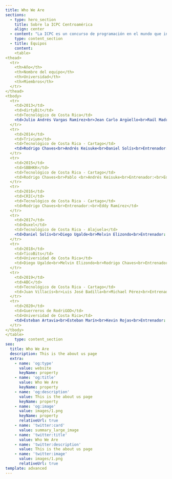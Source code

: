 ```yaml
---
title: Who We Are
sections:
  - type: hero_section
    title: Sobre la ICPC Centroamérica
    align: center
  - content: "La ICPC es un concurso de programación en el mundo que incluye 111 países y 3100 universidades para el año 2020, abierto a todo estudiante universitario menor o igual de 23 años.\n\nLa ICPC traza sus orígenes a 1970 cuando la primera competencia fue organizada por pioneros del Capítulo Alpha de la Sociedad de Honor de Ciencias de la Computación UPE. La iniciativa se esparció rápidamente dentro de los Estados Unidos y Canadá como un programa innovador para motivar ambición, aptitud para resolver problemas e incrementar las oportunidades de los estudiantes más fuertes en el campo de la computación.\n\nCon el paso del tiempo, el concurso se convirtió en una competencia de múltiples categorías con la primera ronda del campeonato llevada a cabo en 1977. Desde entonces, el concurso ha evolucionado en un esfuerzo colaborativo internacional de universidades que organizan competencias regionales que permiten a sus equipos avanzar a la ronda anual del campeonato mundial, la Final Mundial de la ICPC.\n\nEn el año 2005 Centroamérica concursa por primera vez, enviando un equipo a México, donde se encontraba la región de México y Centroamérica. Se continuó enviando un equipo por 6 años hasta que se interrumpió el proceso. Las universidades que participaron en este período fueron el Tecnológico de Costa Rica y la Universidad de Costa Rica.\n\nEn el año 2012, la UCR organiza un torneo nacional de programación denominado Símbolo, el cual imitaba el proceso de la ICPC. En el 2013, dos equipos ganadores de Símbolo, de la Universidad Nacional y del TEC participaron en el Tec de Monterrey volviendo así, Costa Rica a participar en la ICPC. Ocurrió lo mismo en el 2014.\_\n\nPara el año 2015, la sede Interuniversitaria de Alajuela se convirtió en la primera sede oficial de la ICPC para la región México y Centroamérica, fuera de México. Estuvo a cargo del Tecnológico de Costa Rica y se nombró director de sede al entrenador de los equipos que habían participado en 2013 y 2014, el profesor Eddy Ramírez.\n\nDesde entonces, de manera ininterrumpida se ha celebrado en esta sede la regional de ICPC de Latinoamérica y a partir de 2017 la Universidad Centroamericana José Simeón Cañas, en El Salvador ha sido la segunda sede centroamericana. Donde han participado equipos de Costa Rica, El Salvador, Guatemala y Nicaragua.\n\nEn el año 2018, Centroamérica fue promovida a región, independizando el puesto de México, lo que garantiza que se cuenta con al menos una plaza en la final mundial o la etapa posterior siguiente, para el equipo campeón de la regional centroamericana según el sistema de clasificación vigente hasta 2020.\n\nEn el año 2020, desde la coordinación centroamericana de la ICPC, se realizaron diversas actividades como parte de los compromisos adquiridos desde y en la final mundial del 2018 y 2019. Este año, la eliminatoria Regional de Centroamérica, se realiza de forma simultánea con México y es llamada *Gran Premio de México & Centroamérica*, la cual forma parte de los concursos de programación competitiva.\n"
    type: content_section
  - title: Equipos
    content:
    <table>
<thead>
  <tr>
    <th>Año</th>
    <th>Nombre del equipo</th>
    <th>Universidad</th>
    <th>Miembros</th>
  </tr>
</thead>
<tbody>
  <tr>
    <td>2013</td>
    <td>dirtyBit</td>
    <td>Tecnológico de Costa Rica</td>
    <td>Julio Andrés Vargas Ramírez<br>Jean Carlo Argüello<br>Raúl Madrigal<br>Entrenador: Francisco Torres</td>
  </tr>
  <tr>
    <td>2014</td>
    <td>Trivium</td>
    <td>Tecnológico de Costa Rica - Cartago</td>
    <td>Rodrigo Chaves<br>Andrés Keisuke<br>Daniel Solís<br>Entrenador: Eddy Ramírez</td>
  </tr>
  <tr>
    <td>2015</td>
    <td>SBBHKK</td>
    <td>Tecnológico de Costa Rica - Cartago</td>
    <td>Rodrigo Chaves<br>Pablo <br>Andrés Keisuke<br>Entrenador:<br>Eddy Ramírez</td>
  </tr>
  <tr>
    <td>2016</td>
    <td>CRIC</td>
    <td>Tecnológico de Costa Rica - Cartago</td>
    <td>Rodrigo Chaves<br>Entrenador:<br>Eddy Ramírez</td>
  </tr>
  <tr>
    <td>2017</td>
    <td>Duxel</td>
    <td>Tecnológico de Costa Rica - Alajuela</td>
    <td>Daniel Solís<br>Diego Ugalde<br>Melvin Elizondo<br>Entrenador: Eddy Ramírez</td>
  </tr>
  <tr>
    <td>2018</td>
    <td>TicoBits</td>
    <td>Universidad de Costa Rica</td>
    <td>Diego Ugalde<br>Melvin Elizondo<br>Rodrigo Chaves<br>Entrenador:<br>Eddy Ramírez</td>
  </tr>
  <tr>
    <td>2019</td>
    <td>ABC</td>
    <td>Tecnológico de Costa Rica - Cartago</td>
    <td>Juan Villacís<br>Luis José Badilla<br>Michael Pérez<br>Entrenador:<br>Byron Rojas</td>
  </tr>
  <tr>
    <td>2020</td>
    <td>Guerreros de RodriGOD</td>
    <td>Universidad de Costa Rica</td>
    <td>Esteban Artavia<br>Esteban Marín<br>Kevin Rojas<br>Entrenador: Rodrigo Chaves</td>
  </tr>
</tbody>
</table>
    type: content_section
seo:
  title: Who We Are
  description: This is the about us page
  extra:
    - name: 'og:type'
      value: website
      keyName: property
    - name: 'og:title'
      value: Who We Are
      keyName: property
    - name: 'og:description'
      value: This is the about us page
      keyName: property
    - name: 'og:image'
      value: images/1.png
      keyName: property
      relativeUrl: true
    - name: 'twitter:card'
      value: summary_large_image
    - name: 'twitter:title'
      value: Who We Are
    - name: 'twitter:description'
      value: This is the about us page
    - name: 'twitter:image'
      value: images/1.png
      relativeUrl: true
template: advanced
---
```

